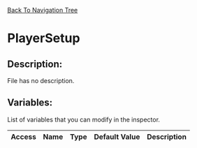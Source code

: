 [Back To Navigation Tree](https://wesleywh.github.io/githubpages/docs/navigation.html)
# PlayerSetup

## Description:
File has no description.

## Variables:
List of variables that you can modify in the inspector.

|Access|Name|Type|Default Value|Description|
|---|---|---|---|---|
